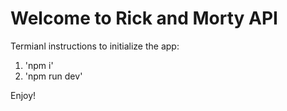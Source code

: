 <h1>Welcome to Rick and Morty API</h1>

Termianl instructions to initialize the app:

1. 'npm i'
2. 'npm run dev'

Enjoy!

